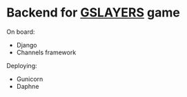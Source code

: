 # Backend for [GSLAYERS](https://gslayers.ru/) game

On board:
- Django
- Channels framework

Deploying:
- Gunicorn
- Daphne

